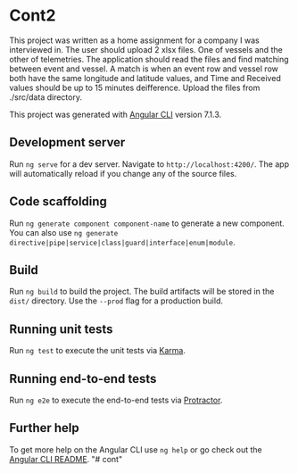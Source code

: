 # Cont2

This project was written as a home assignment for a company I was interviewed in.
The user should upload 2 xlsx files. One of vessels and the other of telemetries.
The application should read the files and find matching between event and vessel.
A match is when an event row and vessel row both have the same longitude and latitude values, and Time and Received values should be up to 15 minutes deifference.
Upload the files from ./src/data directory.

This project was generated with [Angular CLI](https://github.com/angular/angular-cli) version 7.1.3.


## Development server

Run `ng serve` for a dev server. Navigate to `http://localhost:4200/`. The app will automatically reload if you change any of the source files.

## Code scaffolding

Run `ng generate component component-name` to generate a new component. You can also use `ng generate directive|pipe|service|class|guard|interface|enum|module`.

## Build

Run `ng build` to build the project. The build artifacts will be stored in the `dist/` directory. Use the `--prod` flag for a production build.

## Running unit tests

Run `ng test` to execute the unit tests via [Karma](https://karma-runner.github.io).

## Running end-to-end tests

Run `ng e2e` to execute the end-to-end tests via [Protractor](http://www.protractortest.org/).

## Further help

To get more help on the Angular CLI use `ng help` or go check out the [Angular CLI README](https://github.com/angular/angular-cli/blob/master/README.md).
"# cont" 
